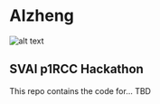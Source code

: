 # AIzheng

![alt text](http://github.com/SVAI/AIzheng/AIzhengLogo.png)

## SVAI p1RCC Hackathon

This repo contains the code for... TBD
